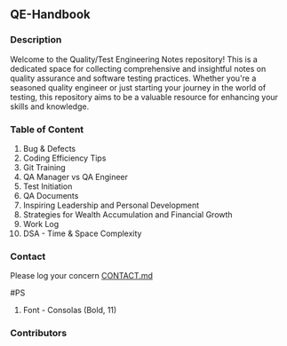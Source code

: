 ## QE-Handbook

### Description

Welcome to the Quality/Test Engineering Notes repository! This is a dedicated space for collecting comprehensive and insightful notes on quality assurance and software testing practices. Whether you're a seasoned quality engineer or just starting your journey in the world of testing, this repository aims to be a valuable resource for enhancing your skills and knowledge.

### Table of Content

1. Bug & Defects
2. Coding Efficiency Tips
3. Git Training
4. QA Manager vs QA Engineer
5. Test Initiation
6. QA Documents
7. Inspiring Leadership and Personal Development
8. Strategies for Wealth Accumulation and Financial Growth
9. Work Log
10. DSA - Time & Space Complexity 

### Contact

Please log your concern [CONTACT.md](https://github.com/Malitthh/qe-handbook/blob/main/CONTACT.md)

#PS
1. Font - Consolas (Bold, 11)

### Contributors
<!-- <a href="https://github.com/Malitthh/qe-handbook/graphs/contributors">
  <img src="https://contributors-img.web.app/image?repo=Malitthh/qe-handbook&max=500" alt="Lista de contribuidores" width="100%"/>
</a> -->


